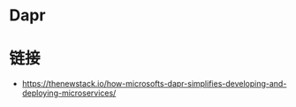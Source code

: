 # Dapr

# 链接

- https://thenewstack.io/how-microsofts-dapr-simplifies-developing-and-deploying-microservices/
